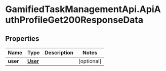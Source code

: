 # GamifiedTaskManagementApi.ApiAuthProfileGet200ResponseData

## Properties

Name | Type | Description | Notes
------------ | ------------- | ------------- | -------------
**user** | [**User**](User.md) |  | [optional] 


